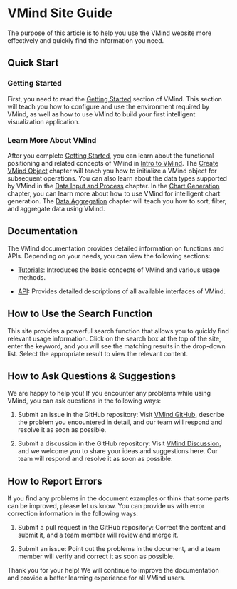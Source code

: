 
# VMind Site Guide

The purpose of this article is to help you use the VMind website more effectively and quickly find the information you need.

## Quick Start

### Getting Started

First, you need to read the [Getting Started](./Getting_Started) section of VMind. This section will teach you how to configure and use the environment required by VMind, as well as how to use VMind to build your first intelligent visualization application.

### Learn More About VMind

After you complete [Getting Started](./Getting_Started), you can learn about the functional positioning and related concepts of VMind in [Intro to VMind](./Intro_to_VMind). The [Create VMind Object](./Create_VMind_Object) chapter will teach you how to initialize a VMind object for subsequent operations. You can also learn about the data types supported by VMind in the [Data Input and Process](./Data_Input_and_Process) chapter. In the [Chart Generation](./Chart_Generation) chapter, you can learn more about how to use VMind for intelligent chart generation. The [Data Aggregation](./Data_Aggregation) chapter will teach you how to sort, filter, and aggregate data using VMind.

## Documentation

The VMind documentation provides detailed information on functions and APIs. Depending on your needs, you can view the following sections:

- [Tutorials](./Basic_Tutorial/Create_VMind_Instance): Introduces the basic concepts of VMind and various usage methods.

- [API](../api/VMind_Instance): Provides detailed descriptions of all available interfaces of VMind.

<!--- [Examples](./todo): Provides some functional examples of VMind.

## Examples

The example page provides many practical application cases of VMind. Each example provides a detailed description, key configuration information, and source code.-->

## How to Use the Search Function

This site provides a powerful search function that allows you to quickly find relevant usage information. Click on the search box at the top of the site, enter the keyword, and you will see the matching results in the drop-down list. Select the appropriate result to view the relevant content.

## How to Ask Questions & Suggestions

We are happy to help you! If you encounter any problems while using VMind, you can ask questions in the following ways:

1. Submit an issue in the GitHub repository: Visit [VMind GitHub](https://github.com/VisActor/VMind/issues/new/choose), describe the problem you encountered in detail, and our team will respond and resolve it as soon as possible.

2. Submit a discussion in the GitHub repository: Visit [VMind Discussion](https://github.com/VisActor/VMind/discussions), and we welcome you to share your ideas and suggestions here. Our team will respond and resolve it as soon as possible.

## How to Report Errors

If you find any problems in the document examples or think that some parts can be improved, please let us know. You can provide us with error correction information in the following ways:

1. Submit a pull request in the GitHub repository: Correct the content and submit it, and a team member will review and merge it.

2. Submit an issue: Point out the problems in the document, and a team member will verify and correct it as soon as possible.

Thank you for your help! We will continue to improve the documentation and provide a better learning experience for all VMind users.
